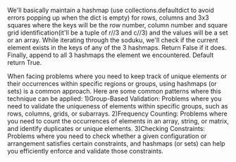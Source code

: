We'll basically maintain a hashmap (use collections.defaultdict to avoid errors popping up when the dict is empty) for rows, columns and 3x3 squares where the keys will be the row number, column number and square grid identification(it'll be a tuple of r//3 and c//3) and the values will be a set or an array. While iterating through the soduku, we'll check if the current element exists in the keys of any of the 3 hashmaps. Return False if it does. Finally, append to all 3 hashmaps the element we encountered. Default return True.


When facing problems where you need to keep track of unique elements or their occurrences within specific regions or groups, using hashmaps (or sets) is a common approach. Here are some common patterns where this technique can be applied:
1)Group-Based Validation: Problems where you need to validate the uniqueness of elements within specific groups, such as rows, columns, grids, or subarrays.
2)Frequency Counting: Problems where you need to count the occurrences of elements in an array, string, or matrix, and identify duplicates or unique elements.
3)Checking Constraints: Problems where you need to check whether a given configuration or arrangement satisfies certain constraints, and hashmaps (or sets) can help you efficiently enforce and validate those constraints.
​
